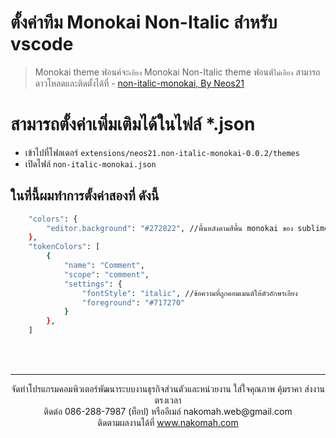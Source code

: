 # ตั้งค่าทีม Monokai Non-Italic สำหรับ vscode 
> Monokai theme ฟอนค์จะ`เอียง`
> Monokai Non-Italic theme ฟอนต์`ไม่เอียง` สามารถดาวโหลดและติดตั้งได้ที่ - [non-italic-monokai, By Neos21](https://marketplace.visualstudio.com/items?itemName=Neos21.non-italic-monokai)

# สามารถตั้งค่าเพิ่มเติมได้ในไฟล์ *.json
- เข้าไปที่โฟลเดอร์ `extensions/neos21.non-italic-monokai-0.0.2/themes`
- เปิดไฟล์ `non-italic-monokai.json`

## ในที่นี้ผมทำการตั้งค่าสองที่ ดังนี้
```sh
    "colors": {
        "editor.background": "#272822", //พื้นหลังตามสีพื้น monokai ของ sublime text3
    },
    "tokenColors": [
        {
            "name": "Comment",
            "scope": "comment",
            "settings": {
                "fontStyle": "italic", //ข้อความที่ถูกคอมเมนต์ให้ตัวอักษรเอียง
                "foreground": "#717270" 
            }
        },
    ]
```


<br>
<br>

---
<p align="center"> จัดทำโปรแกรมคอมพิวเตอร์พัฒนาระบบงานธุรกิจส่วนตัวและหน่วยงาน ใส่ใจคุณภาพ คุ้มราคา ส่งงานตรงเวลา<br>ติดต่อ 086-288-7987 (ท็อป) หรืออีเมล์    nakomah.web@gmail.com<br>ติดตามผลงานได้ที่ <a href="https://nakomah.com" target="_blank">www.nakomah.com</a></p>